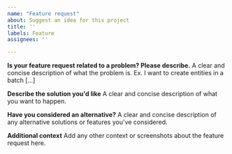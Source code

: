 ```yaml
---
name: "Feature request"
about: Suggest an idea for this project
title: ''
labels: Feature
assignees: ''

---
```


**Is your feature request related to a problem? Please describe.**
A clear and concise description of what the problem is. Ex. I want to create entities in a batch [...]

**Describe the solution you'd like**
A clear and concise description of what you want to happen.

**Have you considered an alternative?**
A clear and concise description of any alternative solutions or features you've considered.

**Additional context**
Add any other context or screenshots about the feature request here.
